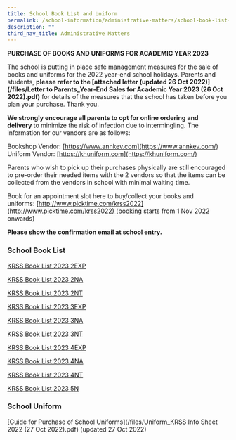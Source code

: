 ```yaml
---
title: School Book List and Uniform
permalink: /school-information/administrative-matters/school-book-list-uniform/
description: ""
third_nav_title: Administrative Matters
---
```

**PURCHASE OF BOOKS AND UNIFORMS FOR ACADEMIC YEAR 2023**

The school is putting in place safe management measures for the sale of books and uniforms for the 2022 year-end school holidays. Parents and students, **please refer to the [attached letter (updated 26 Oct 2022)](/files/Letter to Parents_Year-End Sales for Academic Year 2023 (26 Oct 2022).pdf)** for details of the measures that the school has taken before you plan your purchase. Thank you.

**We strongly encourage all parents to opt for online ordering and delivery** to minimize the risk of infection due to intermingling. The information for our vendors are as follows:

Bookshop Vendor: [https://www.annkev.com](https://www.annkev.com/)  
Uniform Vendor: [https://khuniform.com](https://khuniform.com/)

Parents who wish to pick up their purchases physically are still encouraged to pre-order their needed items with the 2 vendors so that the items can be collected from the vendors in school with minimal waiting time.

Book for an appointment slot here to buy/collect your books and uniforms: [http://www.picktime.com/krss2022](http://www.picktime.com/krss2022) (booking starts from 1 Nov 2022 onwards)

**Please show the confirmation email at school entry.**

### School Book List

[KRSS Book List 2023 2EXP](/files/KRSS-Book-List-2023-Sec-2E.pdf)

[KRSS Book List 2023 2NA](/files/KRSS-Book-List-2023-Sec-2NA.pdf)

[KRSS Book List 2023 2NT](/files/KRSS-Book-List-2023-Sec-2NT.pdf)

[KRSS Book List 2023 3EXP](/files/KRSS-Book-List-2023-Sec-3E.pdf)

[KRSS Book List 2023 3NA](/files/KRSS-Book-List-2023-Sec-3NA.pdf)

[KRSS Book List 2023 3NT](/files/KRSS-Book-List-2023-Sec-3NT.pdf)

[KRSS Book List 2023 4EXP](/files/KRSS-Book-List-2023-Sec-4E.pdf)

[KRSS Book List 2023 4NA](/files/KRSS-Book-List-2023-Sec-4NA.pdf)

[KRSS Book List 2023 4NT](/files/KRSS-Book-List-2023-Sec-4NT.pdf)

[KRSS Book List 2023 5N](/files/KRSS-Book-List-2023-Sec-5N.pdf)

### School Uniform

[Guide for Purchase of School Uniforms](/files/Uniform_KRSS Info Sheet 2022 (27 Oct 2022).pdf) (updated 27 Oct 2022)


